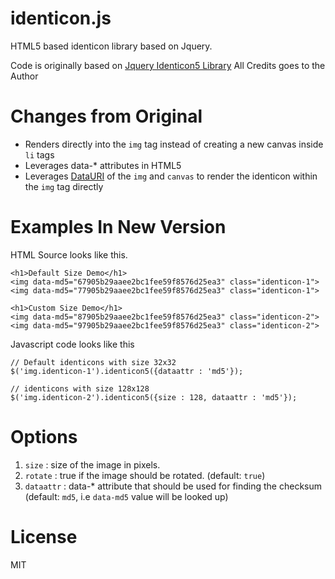 identicon.js
=========

HTML5 based identicon library based on Jquery. 

Code is originally based on [Jquery Identicon5 Library](http://francisshanahan.com/identicon5/test.html) All Credits goes to the Author

Changes from Original
==================

* Renders directly into the `img` tag instead of creating a new canvas inside `li` tags
* Leverages data-* attributes in HTML5
* Leverages [DataURI](http://en.wikipedia.org/wiki/Data_URI_scheme#Web_browser_support) of the `img` and `canvas` to render the identicon within the `img` tag directly

Examples In New Version
=====================

HTML Source  looks like this.
```
<h1>Default Size Demo</h1>
<img data-md5="67905b29aaee2bc1fee59f8576d25ea3" class="identicon-1">
<img data-md5="77905b29aaee2bc1fee59f8576d25ea3" class="identicon-1">

<h1>Custom Size Demo</h1>
<img data-md5="87905b29aaee2bc1fee59f8576d25ea3" class="identicon-2">
<img data-md5="97905b29aaee2bc1fee59f8576d25ea3" class="identicon-2">
```
Javascript code looks like this
```
// Default identicons with size 32x32
$('img.identicon-1').identicon5({dataattr : 'md5'});
```
```
// identicons with size 128x128
$('img.identicon-2').identicon5({size : 128, dataattr : 'md5'});
```

Options
=======
1. `size` : size of the image in pixels.
2. `rotate` : true if the image should be rotated. (default: `true`)
3. `dataattr` : data-* attribute that should be used for finding the checksum (default: `md5`, i.e `data-md5` value will be looked up)

License
======
MIT
